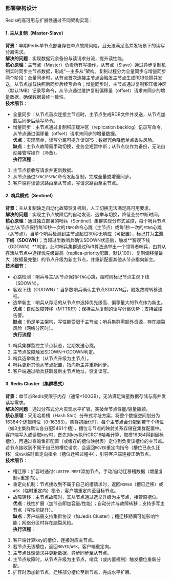### 部署架构设计  
Redis的高可用与扩展性通过不同架构实现：  

#### 1. 主从复制（Master-Slave）  
**背景**：早期Redis单节点部署存在单点故障风险，且无法满足高并发场景下的读写分离需求。  
**解决的问题**：实现数据冗余备份与读请求分流，提升读性能。  
**核心原理**：主节点（Master）负责所有写操作，从节点（Slave）通过异步复制机制实时同步主节点数据，形成“一主多从”架构。复制过程分为全量同步与增量同步两个阶段：全量同步时，从节点首次连接主节点会触发主节点生成RDB快照并发送，从节点加载快照后同步后续写命令；增量同步时，主节点通过复制积压缓冲区（默认1MB）记录写命令，从节点通过维护复制偏移量（offset）请求未同步的增量数据，确保数据最终一致性。  
**技术细节**：  
- 全量同步：从节点首次连接主节点时，主节点生成RDB文件并发送，从节点加载后同步后续写命令。  
- 增量同步：主节点通过复制积压缓冲区（replication backlog）记录写命令，从节点通过偏移量（offset）请求未同步的增量数据。  
**优点**：实现简单，读写分离可提升读QPS；数据冗余降低单点丢失风险。  
**缺点**：主节点故障需手动切换，业务会短暂中断；从节点仅作为备份，无法自动接管写操作（冷备）。  
**执行流程**：  
1. 主节点接收写请求并更新数据。  
2. 从节点通过`SYNC`/`PSYNC`命令发起复制，完成全量或增量同步。  
3. 客户端将读请求路由至从节点，写请求路由至主节点。  

#### 2. 哨兵模式（Sentinel）  
**背景**：主从复制缺乏自动化故障恢复机制，人工切换无法满足高可用要求。  
**解决的问题**：实现主节点故障后的自动发现、选举与切换，降低业务中断时间。  
**核心原理**：通过独立部署的哨兵（Sentinel）集群实现分布式监控，每个哨兵节点与主/从节点保持每10秒一次的`INFO`命令心跳（主节点）或每1秒一次的`PING`心跳（从节点）。当单个哨兵检测到主节点超过30秒无响应（可配置），标记其为**主观下线（SDOWN）**；当超过半数哨兵确认SDOWN状态后，触发**客观下线（ODOWN）**判定。此时哨兵集群通过Raft算法选举出一个领导者哨兵，由其从存活从节点中选择优先级最高（replica-priority配置，默认100）、复制偏移量最大（数据最完整）的节点升级为新主节点，并重新配置其他从节点指向新主。  
**技术细节**：  
- 心跳检测：哨兵与主/从节点保持`PING`心跳，超时则标记节点主观下线（SDOWN）。  
- 客观下线（ODOWN）：当多数哨兵确认主节点SDOWN后，触发故障转移流程。  
- 选举新主：哨兵从存活的从节点中选择优先级高、偏移量大的节点作为新主。  
**优点**：自动故障转移（MTTR短）；保持主从复制的读写分离优势；支持监控告警。  
**缺点**：仍是单主架构，写性能受限于主节点；哨兵集群需额外资源，存在脑裂风险（网络分区时）。  
**执行流程**：  
1. 哨兵集群监控主节点状态，定期发送心跳。  
2. 主节点故障触发SDOWN→ODOWN判定。  
3. 哨兵选举新主（从节点升级为主节点）。  
4. 哨兵更新其他从节点配置，指向新主并重新同步。  
5. 客户端通过哨兵获取最新主节点地址，恢复读写。  

#### 3. Redis Cluster（集群模式）  
**背景**：单节点Redis受限于内存（通常<100GB），无法满足海量数据存储与高并发读写需求。  
**解决的问题**：通过分布式分片实现水平扩容，突破单节点性能/容量瓶颈。  
**核心原理**：采用哈希槽（Hash Slot）分布式寻址方案，将整个数据空间划分为16384个逻辑槽位（0-16383）。集群初始化时，每个主节点会分配到若干个槽位（如3主集群默认各分配5461个槽），槽位与节点的映射关系存储在集群配置中。客户端写入或读取key时，首先对key执行CRC16哈希计算，取模16384得到目标槽位，再通过查询集群配置（或缓存的槽位映射表）定位到负责该槽位的主节点。若节点接收到不属于自己的槽位请求，会返回`MOVED`重定向指令（槽位已永久迁移）或`ASK`临时重定向指令（槽位迁移过程中），引导客户端连接正确节点。  
**技术细节**：  
- 槽迁移：扩容时通过`CLUSTER MEET`添加节点，手动/自动迁移槽数据（增量复制+重定向）。  
- 重定向机制：节点接收到不属于自己的槽请求时，返回`MOVED`（槽已迁移）或`ASK`（临时重定向）指令，客户端重定向至目标节点。  
- 故障转移：主节点故障时，其从节点通过选举升级为主节点，接管原槽位。  
**优点**：线性扩展（加节点即加容量/性能）；自动分片与故障转移；支持多写主节点（写性能提升）。  
**缺点**：客户端需支持集群协议（如Jedis Cluster）；槽迁移期间可能影响性能；网络分区时存在脑裂风险。  
**执行流程**：  
1. 客户端计算key的槽位，连接对应主节点。  
2. 若节点无该槽位，返回`MOVED`/`ASK`，客户端重定向。  
3. 主节点处理请求并更新数据，异步同步至从节点。  
4. 主节点故障时，从节点升级为主节点，哨兵（或内置机制）触发槽位重新分配。  
5. 扩容时添加新节点，迁移部分槽位至新节点，完成水平扩展。